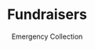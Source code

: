 ---
layout: default
modal-id: 4
title: Fundraisers
subtitle: Emergency Collection
description: "We have carried out a lot of fundraisers in our club to help out varioous organisations and even staes and instituitions during times of need."
frequency: Frequently
thumbnail: Thumbnails/fundraiser_thumb.png
img:
eventdate:
link:
sections:
- title: The Banyan
  description: "A total amount of Rs10085 was collected for the Banyan Organisation under the Mental Health Awareness project of our club."
  img: fund-image1.PNG
  alt: No image
  date: 9th November 2020
  link:  https://thebanyan.org/
- title: S.P.A.R.K
  description: "A total amount of Rs40000 was collected for the S.P.A.R.K Organisation in collboration with the ACM exclusive club of our college."
  img: fund-image2.PNG
  alt: No image
  date: 11th August 2020
  link:  http://thespark.xyz/
- title: Cyclone Amphan
  description: "A total amount of Rs11000 was collected for the helping out people affected by cyclone Amphan. The money collected was given to the Quarantined Student Youth Network. The collection was done under the Social Initiatives Project of our club."
  img: fund-image3.PNG
  alt: No image
  date: 27th May 2020
  link: https://www.instagram.com/debojitkumarthakur/
- title: Kerala Floods
  description: "A total amount of Rs281006 was collected for Kerala-Coorg-Nagaland Flood Victims in collaboration with the student council of NITK."
  img: fund-image4.PNG
  alt: No image
  date: 16th August 2020
  link:
- title: Orphanage Collection
  description: "Money is collected annualy from various donation points and given to the orphanage being visited by the club that year."
  img: fund-image5.PNG
  alt: No image
  date: Depends on conditions
  link:
---